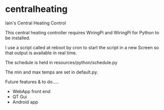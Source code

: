 # centralheating
Iain's Central Heating Control


This central heating controller requires WiringPi and WiringPi for Python to be installed.

I use a script called at reboot by cron to start the script in a new Screen so that output is available in real time.

The schedule is held in resources/python/schedule.py

The min and max temps are set in default.py.


Future features & to do.....

- WebApp front end
- QT Gui
- Android app
